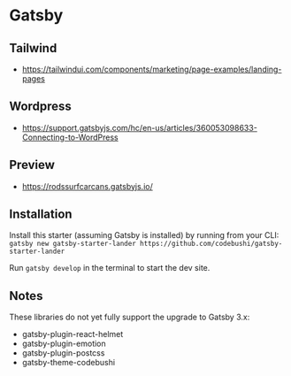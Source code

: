 # Gatsby 

## Tailwind 
- https://tailwindui.com/components/marketing/page-examples/landing-pages
## Wordpress
- https://support.gatsbyjs.com/hc/en-us/articles/360053098633-Connecting-to-WordPress

## Preview
- https://rodssurfcarcans.gatsbyjs.io/

## Installation

Install this starter (assuming Gatsby is installed) by running from your CLI:
<br/>
`gatsby new gatsby-starter-lander https://github.com/codebushi/gatsby-starter-lander`

Run `gatsby develop` in the terminal to start the dev site.

## Notes

These libraries do not yet fully support the upgrade to Gatsby 3.x:
* gatsby-plugin-react-helmet
* gatsby-plugin-emotion
* gatsby-plugin-postcss
* gatsby-theme-codebushi
